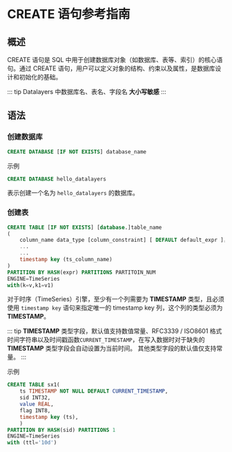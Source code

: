 
# CREATE 语句参考指南

## 概述

CREATE 语句是 SQL 中用于创建数据库对象（如数据库、表等、索引）的核心语句。通过 CREATE 语句，用户可以定义对象的结构、约束以及属性，是数据库设计和初始化的基础。

::: tip
Datalayers 中数据库名、表名、字段名 **大小写敏感**
:::

## 语法

### 创建数据库

```SQL
CREATE DATABASE [IF NOT EXISTS] database_name
```

示例

```SQL
CREATE DATABASE hello_datalayers
```

表示创建一个名为 `hello_datalayers` 的数据库。


### 创建表

```SQL
CREATE TABLE [IF NOT EXISTS] [database.]table_name 
(
    column_name data_type [column_constraint] [ DEFAULT default_expr ]，
    ...
    ...
    timestamp key (ts_column_name)
)
PARTITION BY HASH(expr) PARTITIONS PARTITOIN_NUM
ENGINE=TimeSeries
with(k=v,k1=v1)
```

对于时序（TimeSeries）引擎，至少有一个列需要为 **TIMESTAMP** 类型，且必须使用 `timestamp key` 语句来指定唯一的 timestamp key 列，这个列的类型必须为 **TIMESTAMP**。

::: tip
**TIMESTAMP** 类型字段，默认值支持数值常量、RFC3339 / ISO8601 格式时间字符串以及时间戳函数`CURRENT_TIMESTAMP`，在写入数据时对于缺失的 **TIMESTAMP** 类型字段会自动设置为当前时间。
其他类型字段的默认值仅支持常量。
:::  

示例

```SQL
CREATE TABLE sx1(
    ts TIMESTAMP NOT NULL DEFAULT CURRENT_TIMESTAMP,
    sid INT32,
    value REAL,
    flag INT8,
    timestamp key (ts),
    )
PARTITION BY HASH(sid) PARTITIONS 1
ENGINE=TimeSeries
with (ttl='10d')
```
